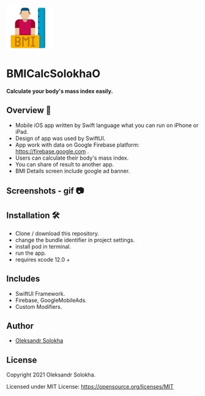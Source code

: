 <p float="left">
 <img src ="/BMICalcSolokhaO/Assets.xcassets/AppIcon.appiconset/120.png"  />      
 </p>

# BMICalcSolokhaO

#### Calculate your body's mass index easily.

## Overview 💬
- Mobile iOS app written by Swift language what you can run on iPhone or iPad.<br/>
- Design of app was used by SwiftUI.<br/>
- App work with data on Google Firebase platform: https://firebase.google.com .<br/>
- Users can calculate their body's mass index. <br/> 
- You can share of result to another app.<br/>
- BMI Details screen include google ad banner.<br/>

## Screenshots - gif 📷

## Installation 🛠
 - Clone / download this repository.
 - change the bundle identifier in project settings.
 - install pod in terminal.
 - run the app.
 - requires xcode 12.0 +
  
## Includes
- SwiftUI Framework.
- Firebase, GoogleMobileAds. 
- Custom Modifiers.

## Author
* [Oleksandr Solokha](https://github.com/solokha-o)

## License

 Copyright 2021 Oleksandr Solokha.

 Licensed under MIT License: https://opensource.org/licenses/MIT
